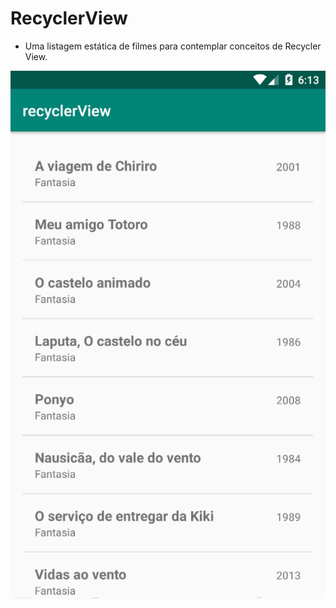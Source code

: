 # RecyclerView

* Uma listagem estática de filmes para contemplar conceitos de Recycler View.

![RecyclerView](images/recyclerView.png)
